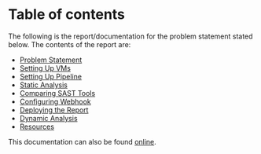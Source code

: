 # Table of contents

The following is the report/documentation for the problem statement stated below. The contents of the report are:

* [Problem Statement](/problem_statement)
* [Setting Up VMs](/setting_up_vms)
* [Setting Up Pipeline](/setting_up_pipeline)
* [Static Analysis](/static_analysis)
* [Comparing SAST Tools](/comparing_sast_tools)
* [Configuring Webhook](/configuring_webhook)
* [Deploying the Report](/deploying_report)
* [Dynamic Analysis](/dynamic_analysis)
* [Resources](/resources)

This documentation can also be found [online](https://jenkins-report.netlify.com/).
